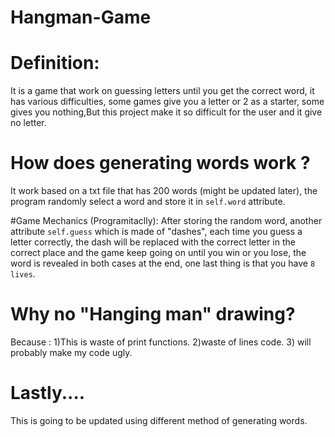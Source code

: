 # Hangman-Game
# Definition: 
It is a game that work on guessing letters until you get the correct word, it has various difficulties, some games give you a letter or 2 as a starter, some gives you nothing,But this project make it so difficult for the user and it give no letter.


# How does generating words work ?
It work based on a txt file that has 200 words (might be updated later), the program randomly select a word and store it in ``self.word`` attribute.

#Game Mechanics (Programitaclly):
After storing the random word, another attribute ``self.guess`` which is made of "dashes", each time you guess a letter correctly, the  dash will be replaced with the correct letter in the correct place
and the game keep going on until you win or you lose, the word is revealed in both cases at the end, one last thing is that you have ``8 lives``.

# Why no "Hanging man" drawing?
Because : 1)This is waste of print functions. 
2)waste of lines code. 
3) will probably make my code ugly.

# Lastly....
This is going to be updated using different method of generating words.

